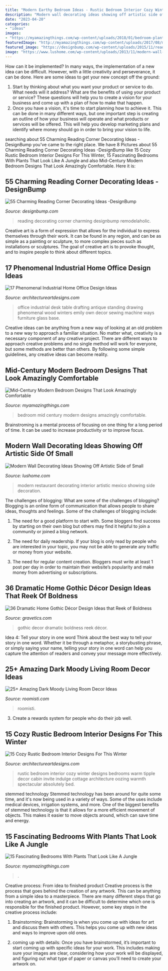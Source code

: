 ```yaml
---
title: "Modern Earthy Bedroom Ideas - Rustic Bedroom Interior Cozy Winter Designs Bedrooms Warm Tipple Decor Cabin Invite Indulge Cottage Architecture Oozing Warmth Spectacular Absolutely Bed"
description: "Modern wall decorating ideas showing off artistic side of small"
date: "2023-04-20"
categories:
- "ideas"
images:
- "https://myamazingthings.com/wp-content/uploads/2018/01/bedroom-plants-2.jpg"
featuredImage: "http://myamazingthings.com/wp-content/uploads/2017/08/minimal-bedroom-5.jpg"
featured_image: "https://designbump.com/wp-content/uploads/2015/11/reading.jpg"
image: "https://www.lushome.com/wp-content/uploads/2013/11/modern-wall-decoration-interior-decorating-malamen-6.jpg"
---
```



How can it be implemented?
In many ways, the implementation of a new idea can be difficult. However, with a little creativity and perseverance, it can be done. Here are some ideas to get your new concept off the ground: 
1. Start by thinking about what you want your product or service to do. What needs will it address? What are the benefits of using your product or service? These questions will help you to create a vision for your business and come up with a plan of how to make that happen. 
2. Once you have a vision, it's time to start planning how to achieve it. This can be done in many different ways, but one important step is creating an outline of how your business will operate and what products or services will be offered. This will help you develop marketing plans and identify where money should go in order to bring your vision to life.

	

		
searching about 55 Charming Reading Corner Decorating Ideas -DesignBump you've came to the right place. We have 8 Pictures about 55 Charming Reading Corner Decorating Ideas -DesignBump like 15 Cozy Rustic Bedroom Interior Designs For This Winter, 15 Fascinating Bedrooms With Plants That Look Like A Jungle and also Mid-Century Modern Bedroom Designs That Look Amazingly Comfortable. Here it is:
		
    
## 55 Charming Reading Corner Decorating Ideas -DesignBump

<img loading=lazy src="https://designbump.com/wp-content/uploads/2015/11/reading.jpg" onerror="this.onerror=null;this.src='https://tse3.mm.bing.net/th?id=OIP.Qx2dXKhaCcV4mVuMc1N0mAHaLF&amp;pid=15.1';" alt="55 Charming Reading Corner Decorating Ideas -DesignBump">

_Source: designbump.com_

>reading decorating corner charming designbump remodelaholic. 

	

Creative art is a form of expression that allows for the individual to express themselves through their work. It can be found in any region, and can be as simple as a painting or sculpture, to more complex pieces such as installations or sculptures. The goal of creative art is to provoke thought, and to inspire people to think about different topics.

    
## 17 Phenomenal Industrial Home Office Design Ideas

<img loading=lazy src="https://www.architectureartdesigns.com/wp-content/uploads/2015/02/342.jpg" onerror="this.onerror=null;this.src='https://tse3.mm.bing.net/th?id=OIP.L48gDUcpeLNfsbna8-TWwQHaJ4&amp;pid=15.1';" alt="17 Phenomenal Industrial Home Office Design Ideas">

_Source: architectureartdesigns.com_

>office industrial desk table drafting antique standing drawing phenomenal wood winters emily own decor sewing machine ways furniture glass base. 

	

Creative ideas can be anything from a new way of looking at an old problem to a new way to approach a familiar situation. No matter what, creativity is a necessary component of any creative project. There are different ways to approach creative problems and no single method will work for everyone, but some methods are better than others. By following some simple guidelines, any creative ideas can become reality.

    
## Mid-Century Modern Bedroom Designs That Look Amazingly Comfortable

<img loading=lazy src="http://myamazingthings.com/wp-content/uploads/2017/08/minimal-bedroom-5.jpg" onerror="this.onerror=null;this.src='https://tse1.mm.bing.net/th?id=OIP.cmH5FmwBtd8kTHelubmimgHaLH&amp;pid=15.1';" alt="Mid-Century Modern Bedroom Designs That Look Amazingly Comfortable">

_Source: myamazingthings.com_

>bedroom mid century modern designs amazingly comfortable. 

	

Brainstroming is a mental process of focusing on one thing for a long period of time. It can be used to increase productivity or to improve focus.

    
## Modern Wall Decorating Ideas Showing Off Artistic Side Of Small

<img loading=lazy src="https://www.lushome.com/wp-content/uploads/2013/11/modern-wall-decoration-interior-decorating-malamen-6.jpg" onerror="this.onerror=null;this.src='https://tse1.mm.bing.net/th?id=OIP._BK7GbIgTVuZbTESDzU2mwHaEw&amp;pid=15.1';" alt="Modern Wall Decorating Ideas Showing Off Artistic Side of Small">

_Source: lushome.com_

>modern restaurant decorating interior artistic mexico showing side decoration. 

	

The challenges of blogging: What are some of the challenges of blogging?
Blogging is an online form of communication that allows people to share ideas, thoughts and feelings. Some of the challenges of blogging include:
1. The need for a good platform to start with. Some bloggers find success by starting on their own blog but others may find it helpful to join a community or joined a blog network.

2. The need for daily readership. If your blog is only read by people who are interested in your topic, you may not be able to generate any traffic or money from your website.

3. The need for regular content creation. Bloggers must write at least 1 post per day in order to maintain their website’s popularity and make money from advertising or subscriptions.

    
## 36 Dramatic Home Gothic Décor Design Ideas That Reek Of Boldness

<img loading=lazy src="http://www.gravetics.com/wp-content/uploads/2017/08/Gothic-style.jpg" onerror="this.onerror=null;this.src='https://tse2.mm.bing.net/th?id=OIP.x7k0D4j9xF7DmmGLk7yhcgHaLH&amp;pid=15.1';" alt="36 Dramatic Home Gothic Décor Design Ideas that Reek of Boldness">

_Source: gravetics.com_

>gothic decor dramatic boldness reek décor. 

	

Idea 4: Tell your story in one word
Think about the best way to tell your story in one word. Whether it be through a metaphor, a storybusting phrase, or simply saying your name, telling your story in one word can help you capture the attention of readers and convey your message more effectively.

    
## 25+ Amazing Dark Moody Living Room Decor Ideas

<img loading=lazy src="https://roomisti.com/wp-content/uploads/2019/03/25-Amazing-Dark-Moody-Living-Room-Decor-Ideas-17.jpg" onerror="this.onerror=null;this.src='https://tse4.mm.bing.net/th?id=OIP.AMxjeUbfPlutYY1QifJQxQHaLH&amp;pid=15.1';" alt="25+ Amazing Dark Moody Living Room Decor Ideas">

_Source: roomisti.com_

>roomisti. 

	

3. Create a rewards system for people who do their job well.

    
## 15 Cozy Rustic Bedroom Interior Designs For This Winter

<img loading=lazy src="https://www.architectureartdesigns.com/wp-content/uploads/2014/10/15-Cozy-Rustic-Bedroom-Interior-Designs-For-This-Winter-12.jpg" onerror="this.onerror=null;this.src='https://tse4.mm.bing.net/th?id=OIP.5Msey9SJYT9Lr8Lz8-fFTwHaLy&amp;pid=15.1';" alt="15 Cozy Rustic Bedroom Interior Designs For This Winter">

_Source: architectureartdesigns.com_

>rustic bedroom interior cozy winter designs bedrooms warm tipple decor cabin invite indulge cottage architecture oozing warmth spectacular absolutely bed. 

	

stemmed technology
Stemmed technology has been around for quite some time, and it's now being used in a variety of ways. Some of the uses include medical devices, irrigation systems, and more. One of the biggest benefits of stemmed technology is that it allows for a more efficient movement of objects. This makes it easier to move objects around, which can save time and energy.

    
## 15 Fascinating Bedrooms With Plants That Look Like A Jungle

<img loading=lazy src="https://myamazingthings.com/wp-content/uploads/2018/01/bedroom-plants-2.jpg" onerror="this.onerror=null;this.src='https://tse3.mm.bing.net/th?id=OIP.EX-M7pl48jsMIB9VjpqRRgHaKV&amp;pid=15.1';" alt="15 Fascinating Bedrooms With Plants That Look Like A Jungle">

_Source: myamazingthings.com_

>. 

	

Creative process: From idea to finished product
Creative process is the process that goes behind the creation of any artwork. This can be anything from a simple idea to a masterpiece. There are many different steps that go into creating an artwork, and it can be difficult to determine which one is responsible for the finished product. However, some key steps in the creative process include:
1. Brainstorming: Brainstorming is when you come up with ideas for art and discuss them with others. This helps you come up with new ideas and ways to improve upon old ones.

2. coming up with details: Once you have brainstormed, it’s important to start coming up with specific ideas for your work. This includes making sure your images are clear, considering how your work will be displayed, and figuring out what type of paper or canvas you’ll need to create your artwork on.

